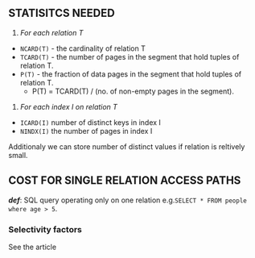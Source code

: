## STATISITCS NEEDED

1. _For each relation T_

- `NCARD(T)` - the cardinality of relation T
- `TCARD(T)` - the number of pages in the segment that hold tuples of relation T.
- `P(T)` - the fraction of data pages in the segment that hold tuples of relation T.
  - P(T) = TCARD(T) / (no. of non-empty pages in the segment).

1. _For each index I on relation T_

- `ICARD(I)` number of distinct keys in index I
- `NINDX(I)` the number of pages in index I

Additionaly we can store number of distinct values if relation is reltively small.

## COST FOR SINGLE RELATION ACCESS PATHS

**_def_**: SQL query operating only on one relation e.g.`SELECT * FROM people where age > 5`.

### Selectivity factors

See the article
